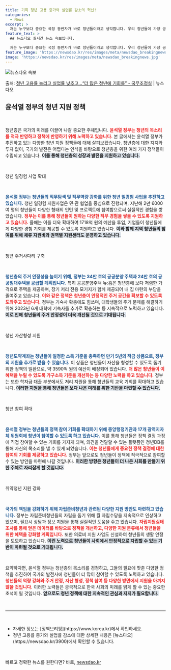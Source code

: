 ```yaml
---
title: 기회 청년 고용 증가와 실업률 감소의 혁신!
categories:
  - News
excerpt: >
  저는 누구보다 중요한 국정 동반자가 바로 청년들이라고 생각합니다. 우리 청년들이 가장 공정하고 정의로운 시각…
feature_text: >
  ## 뉴스다오 실시간 뉴스 속보입니다.

  저는 누구보다 중요한 국정 동반자가 바로 청년들이라고 생각합니다. 우리 청년들이 가장 공정하고 정의로운 시각…
feature_image: 'https://newsdao.kr/res/images/meta/newsdao_breakingnews.jpg'
image: 'https://newsdao.kr/res/images/meta/newsdao_breakingnews.jpg'
---
```


![뉴스다오 속보](https://newsdao.kr/res/images/meta/newsdao_breakingnews.jpg)

<p>출처: <a href="https://newsdao.kr/3900" rel="dofollow">청년 고용률 늘리고 실업률 낮추고…“더 많은 청년에 기회를” - 국무조정실</a> | 뉴스다오</p>

<h2 data-ke-size="size26">윤석열 정부의 청년 지원 정책</h2>

<p data-ke-size="size16">&nbsp;</p>

청년층은 국가의 미래를 이끌어 나갈 중요한 주체입니다. <b><span style="color: #ee2323;">윤석열 정부는 청년의 목소리를 적극 반영하고 정책에 반영하기 위해 노력하고 있습니다.</span></b> 본 글에서는 윤석열 정부가 추진하고 있는 다양한 청년 지원 정책들에 대해 살펴보겠습니다. 청년층에 대한 지지와 투자 없이, 국가의 발전은 어렵다는 인식을 바탕으로 청년층을 위한 여러 가지 정책들이 수립되고 있습니다. <b><span style="background-color: #21538527;">이를 통해 청년층의 성장과 발전을 지원하고 있습니다.</span></b>

<p data-ke-size="size16">&nbsp;</p>

청년 일경험 사업 확대

<p data-ke-size="size16">&nbsp;</p>

<b><span style="color: #1a5490;">윤석열 정부는 청년들의 직무탐색 및 직무역량 강화를 위한 청년 일경험 사업을 추진하고 있습니다.</span></b> 청년 일경험 지원사업은 민·관 협업을 중심으로 진행되며, 지난해 2만 6000여 명의 청년들이 다양한 형태의 인턴 및 프로젝트에 참여함으로써 실질적인 경험을 쌓았습니다. <b><span style="color: #ee2323;">정부는 이를 통해 청년들이 원하는 다양한 직무 경험을 쌓을 수 있도록 지원하고 있습니다.</span></b> 올해는 이를 더욱 확대하여 1718억 원의 예산을 투입, 기업들이 청년들에게 다양한 경험 기회를 제공할 수 있도록 지원하고 있습니다. <b><span style="background-color: #21538527;">이와 함께 지역 청년들의 참여를 위해 체류 지원비와 권역별 지원센터도 운영하고 있습니다.</span></b>

<p data-ke-size="size16">&nbsp;</p>

청년 주거사다리 구축

<p data-ke-size="size16">&nbsp;</p>

<b><span style="color: #1a5490;">청년층의 주거 안정성을 높이기 위해, 정부는 34만 호의 공공분양 주택과 24만 호의 공공임대주택을 공급할 계획입니다.</span></b> 특히 공공분양주택 뉴:홈은 청년층에 보다 저렴한 가격으로 주택을 제공하며, 장기 저리 전용 모기지가 함께 제공되어 내 집 마련의 부담을 줄여주고 있습니다. <b><span style="color: #ee2323;">이와 같은 정책은 청년층이 안정적인 주거 공간을 확보할 수 있도록 도와주고 있습니다.</span></b> 정부는 기숙사 확충에도 힘쓰며, 대학생들의 주거 문제를 해결하기 위해 2023년 6개 대학에 기숙사를 추가로 확충하는 등 지속적으로 노력하고 있습니다. <b><span style="background-color: #21538527;">이로 인해 청년들의 주거 안정성이 더욱 개선될 것으로 기대됩니다.</span></b>

<p data-ke-size="size16">&nbsp;</p>

청년 자산형성 지원

<p data-ke-size="size16">&nbsp;</p>

<b><span style="color: #1a5490;">청년도약계좌는 청년들이 일정한 소득 기준을 충족하면 만기 5년의 적금 상품으로, 정부의 지원을 추가로 받을 수 있습니다.</span></b> 이 상품은 청년들이 자산을 형성할 수 있도록 돕기 위한 정책의 일환으로, 약 3590억 원의 예산이 배정되어 있습니다. <b><span style="color: #ee2323;">더 많은 청년들이 이 혜택을 누릴 수 있도록 가구소득 기준을 개선하는 등 다양한 노력을 하고 있습니다.</span></b> 정부는 또한 학자금 대출 부분에서도 저리 지원을 통해 청년들의 교육 기회를 확대하고 있습니다. <b><span style="background-color: #21538527;">이러한 지원을 통해 청년들은 보다 나은 미래를 위한 기반을 마련할 수 있습니다.</span></b>

<p data-ke-size="size16">&nbsp;</p>

청년 참여 확대

<p data-ke-size="size16">&nbsp;</p>

<b><span style="color: #1a5490;">윤석열 정부는 청년들의 정책 참여 기회를 확대하기 위해 중앙행정기관과 17개 광역지자체 위원회에 청년이 참여할 수 있도록 하고 있습니다.</span></b> 이를 통해 청년들은 정책 결정 과정에 직접 참여할 수 있는 기회를 가지게 되며, 의견을 전달할 수 있는 플랫폼인 청년DB를 통해 자신의 목소리를 낼 수 있게 되었습니다. <b><span style="color: #ee2323;">이는 청년들에게 중요한 정책 결정에 대한 참여의 기회를 제공하고 있습니다.</span></b> 정부는 앞으로도 청년들이 정책에 적극적으로 참여할 수 있는 방안을 마련해 나갈 것입니다. <b><span style="background-color: #21538527;">이러한 방향은 청년들이 더 나은 사회를 만들기 위한 주체로 자리잡게 할 것입니다.</span></b>

<p data-ke-size="size16">&nbsp;</p>

취약청년 지원 강화

<p data-ke-size="size16">&nbsp;</p>

<b><span style="color: #1a5490;">국가의 책임을 강화하기 위해 자립준비청년과 관련된 다양한 지원 방안도 마련하고 있습니다.</span></b> 정부는 자립준비청년들의 자립을 돕기 위해 월 자립수당을 지속적으로 인상하고 있으며, 필요시 상담과 정보 지원을 통해 실질적인 도움을 주고 있습니다. <b><span style="color: #ee2323;">자립지원실태조사를 통해 얻은 데이터를 바탕으로 정책을 개선하고, 다양한 지원 분류에서 청년들을 위한 혜택을 강화할 계획입니다.</span></b> 또한 의료비 지원 사업도 신설하여 청년들의 생활 안정을 도모하고 있습니다. <b><span style="background-color: #21538527;">이런 노력으로 청년들이 사회에서 안정적으로 자립할 수 있는 기반이 마련될 것으로 기대됩니다.</span></b>

<p data-ke-size="size16">&nbsp;</p>

요약하자면, 윤석열 정부는 청년층의 목소리를 경청하고, 그들의 필요에 맞춘 다양한 정책을 추진하여 국가의 발전사에 청년들이 더 많이 참여할 수 있도록 노력하고 있습니다. <b><span style="color: #ee2323;">청년들의 역량 강화와 주거 안정, 자산 형성, 정책 참여 등 다양한 방면에서 지원을 아끼지 않을 것입니다.</span></b> 이러한 노력들은 궁극적으로 한국 사회의 미래를 밝게 할 수 있는 중요한 초석이 될 것입니다. <b><span style="background-color: #21538527;">앞으로도 청년 정책에 대한 지속적인 관심과 지지가 필요합니다.</span></b> 

<p data-ke-size="size16">&nbsp;</p> 

<hr>

<p data-ke-size="size16">&nbsp;</p> 

<ul>
    <li>자세한 정보는 [정책브리핑](https://www.korea.kr)에서 확인하세요.</li>
    <li>청년 고용률 증가와 실업률 감소에 대한 상세한 내용은 [뉴스다오](https://newsdao.kr/3900)에서 확인할 수 있습니다.</li>
</ul> 

<p data-ke-size="size16">&nbsp;</p>  

빠르고 정확한 뉴스를 원한다면? 바로, <a href="https://newsdao.kr" rel="dofollow">newsdao.kr</a>


